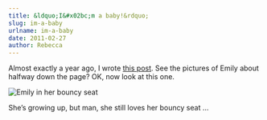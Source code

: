 ```yaml
---
title: &ldquo;I&#x02bc;m a baby!&rdquo;
slug: im-a-baby
urlname: im-a-baby
date: 2011-02-27
author: Rebecca
---
```

Almost exactly a year ago, I wrote [this post][a]. See the pictures of Emily
about halfway down the page? OK, now look at this one.

[a]: {filename}/2010/02/2010-02-25-not-a-boring-weather-post.md

![Emily in her bouncy seat][b]

[b]: {static}/images/2011-02-26-emily.jpg

She&#x02bc;s growing up, but man, she still loves her bouncy seat &hellip;
